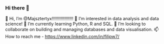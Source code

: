 ### Hi there 👋
👋 Hi, I’m @Majsztertyx!!!!!!!!!!!!!!!!!
👀 I’m interested in data analysis and data science!
🌱 I’m currently learning Python, R and SQL.
💞️ I’m looking to collaborate on building and managing databases and data visualisation.
📫 How to reach me - https://www.linkedin.com/in/filipw7/
<!--
**Majsztertyx/Majsztertyx** is a ✨ _special_ ✨ repository because its `README.md` (this file) appears on your GitHub profile.

Here are some ideas to get you started:

- 🔭 I’m currently working on ...
- 🌱 I’m currently learning ...
- 👯 I’m looking to collaborate on ...
- 🤔 I’m looking for help with ...
- 💬 Ask me about ...
- 📫 How to reach me: ...
- 😄 Pronouns: ...
- ⚡ Fun fact: ...
-->
